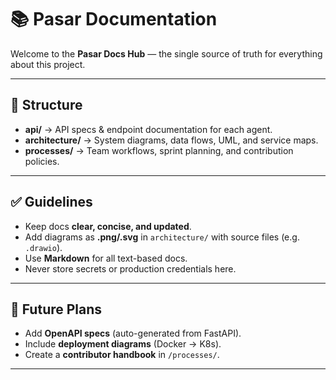 # 📚 Pasar Documentation

Welcome to the **Pasar Docs Hub** — the single source of truth for everything about this project.

---

## 📂 Structure

- **api/** → API specs & endpoint documentation for each agent.
- **architecture/** → System diagrams, data flows, UML, and service maps.
- **processes/** → Team workflows, sprint planning, and contribution policies.

---

## ✅ Guidelines

- Keep docs **clear, concise, and updated**.
- Add diagrams as **.png/.svg** in `architecture/` with source files (e.g. `.drawio`).
- Use **Markdown** for all text-based docs.
- Never store secrets or production credentials here.

---

## 🚀 Future Plans

- Add **OpenAPI specs** (auto-generated from FastAPI).
- Include **deployment diagrams** (Docker → K8s).
- Create a **contributor handbook** in `/processes/`.

---
